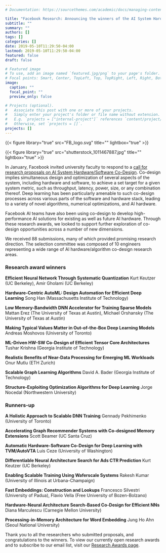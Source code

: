 ```yaml
---
# Documentation: https://sourcethemes.com/academic/docs/managing-content/

title: "Facebook Research: Announcing the winners of the AI System Hardware/Software Co-Design research awards"
subtitle: ""
summary: ""
authors: []
tags: []
categories: []
date: 2019-05-10T11:29:50-04:00
lastmod: 2019-05-10T11:29:50-04:00
featured: false
draft: false

# Featured image
# To use, add an image named `featured.jpg/png` to your page's folder.
# Focal points: Smart, Center, TopLeft, Top, TopRight, Left, Right, BottomLeft, Bottom, BottomRight.
image:
  caption: ""
  focal_point: ""
  preview_only: false

# Projects (optional).
#   Associate this post with one or more of your projects.
#   Simply enter your project's folder or file name without extension.
#   E.g. `projects = ["internal-project"]` references `content/project/deep-learning/index.md`.
#   Otherwise, set `projects = []`.
projects: []
---
```


{{< figure library="true" src="FB_logo.svg" title="" lightbox="true" >}}

{{< figure library="true" src="shutterstock_1011467887.jpg" title="" lightbox="true" >}}

In January, Facebook invited university faculty to respond to a [call for research proposals on AI System Hardware/Software Co-Design](https://research.fb.com/programs/research-awards/proposals/ai-system-hardware-software-co-design-request-for-proposals/). Co-design implies simultaneous design and optimization of several aspects of the system, including hardware and software, to achieve a set target for a given system metric, such as throughput, latency, power, size, or any combination thereof. Deep learning has been particularly amenable to such co-design processes across various parts of the software and hardware stack, leading to a variety of novel algorithms, numerical optimizations, and AI hardware.

Facebook AI teams have also been using co-design to develop high-performance AI solutions for existing as well as future AI hardware. Through these research awards, we looked to support further exploration of co-design opportunities across a number of new dimensions.

We received 88 submissions, many of which provided promising research direction. The selection committee was composed of 10 engineers representing a wide range of AI hardware/algorithm co-design research areas.

### Research award winners

**Efficient Neural Network Through Systematic Quantization**
Kurt Keutzer (UC Berkeley), Amir Gholami (UC Berkeley)

**Hardware-Centric AutoML: Design Automation for Efficient Deep Learning**
Song Han (Massachusetts Institute of Technology)

**Low Memory-Bandwidth DNN Accelerator for Training Sparse Models**
Mattan Erez (The University of Texas at Austin), Michael Orshansky (The University of Texas at Austin)

**Making Typical Values Matter in Out-of-the-Box Deep Learning Models**
Andreas Moshovos (University of Toronto)

**ML-Driven HW-SW Co-Design of Efficient Tensor Core Architectures**
Tushar Krishna (Georgia Institute of Technology)

**Realistic Benefits of Near-Data Processing for Emerging ML Workloads**
Onur Mutlu (ETH Zurich)

**Scalable Graph Learning Algorithms**
David A. Bader (Georgia Institute of Technology)

**Structure-Exploiting Optimization Algorithms for Deep Learning**
Jorge Nocedal (Northwestern University)

### Runners-up

**A Holistic Approach to Scalable DNN Training**
Gennady Pekhimenko (University of Toronto)

**Accelerating Graph Recommender Systems with Co-designed Memory Extensions**
Scott Beamer (UC Santa Cruz)

**Automatic Hardware-Software Co-Design for Deep Learning with TVM/AutoVTA**
Luis Ceze (University of Washington)

**Differentiable Neural Architecture Search for Ads CTR Prediction**
Kurt Keutzer (UC Berkeley)

**Enabling Scalable Training Using Waferscale Systems**
Rakesh Kumar (University of Illinois at Urbana-Champaign)

**Fast Embeddings: Construction and Lookups**
Francesco Silvestri (University of Padua), Flavio Vella (Free University of Bozen-Bolzano)

**Hardware-Neural Architecture Search-Based Co-Design for Efficient NNs**
Diana Marculescu (Carnegie Mellon University)

**Processing-in-Memory Architecture for Word Embedding**
Jung Ho Ahn (Seoul National University)

 

Thank you to all the researchers who submitted proposals, and congratulations to the winners. To view our currently open research awards and to subscribe to our email list, visit our [Research Awards page](https://research.fb.com/programs/research-awards/).